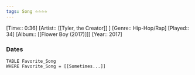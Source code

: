 ```yaml
---
tags: Song ⭐⭐⭐⭐ 
---
```

[Time:: 0:36]
[Artist:: [[Tyler, the Creator]] ]
[Genre:: Hip-Hop/Rap]
[Played:: 34]
[Album:: [[Flower Boy (2017)]]]
[Year:: 2017]
### Dates
````dataview
TABLE Favorite_Song
WHERE Favorite_Song = [[Sometimes...]]
````